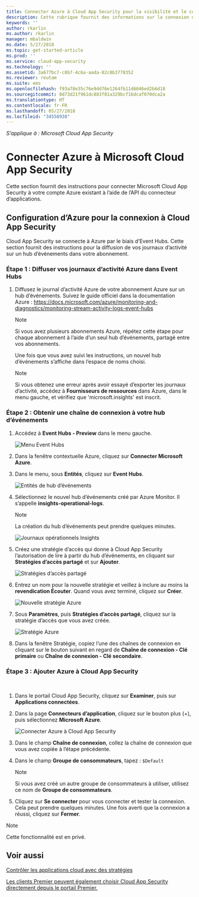 ```yaml
---
title: Connecter Azure à Cloud App Security pour la visibilité et le contrôle d’utilisation | Microsoft Docs
description: Cette rubrique fournit des informations sur la connexion d’Azure à Cloud App Security à l’aide du connecteur API.
keywords: ''
author: rkarlin
ms.author: rkarlin
manager: mbaldwin
ms.date: 5/27/2018
ms.topic: get-started-article
ms.prod: ''
ms.service: cloud-app-security
ms.technology: ''
ms.assetid: 3a677bc7-c8b7-4c6a-aada-82c8b3778352
ms.reviewer: reutam
ms.suite: ems
ms.openlocfilehash: f93a78e35c76e9dd76e1264fb11d6046ed2b6d18
ms.sourcegitcommit: 0d73d21f961dc883f01a329bcf16dcaf070dca2a
ms.translationtype: HT
ms.contentlocale: fr-FR
ms.lasthandoff: 05/27/2018
ms.locfileid: "34558938"
---
```

*S’applique à : Microsoft Cloud App Security*


# <a name="connect-azure-to-microsoft-cloud-app-security"></a>Connecter Azure à Microsoft Cloud App Security

Cette section fournit des instructions pour connecter Microsoft Cloud App Security à votre compte Azure existant à l’aide de l’API du connecteur d’applications.  
  
## <a name="setting-up-azure-for-connection-to-cloud-app-security"></a>Configuration d’Azure pour la connexion à Cloud App Security

Cloud App Security se connecte à Azure par le biais d’Event Hubs. Cette section fournit des instructions pour la diffusion de vos journaux d’activité sur un hub d’événements dans votre abonnement. 

### <a name="step-1-stream-your-azure-activity-logs-to-event-hubs"></a>Étape 1 : Diffuser vos journaux d’activité Azure dans Event Hubs

1. Diffusez le journal d’activité Azure de votre abonnement Azure sur un hub d’événements. Suivez le guide officiel dans la documentation Azure : https://docs.microsoft.com/azure/monitoring-and-diagnostics/monitoring-stream-activity-logs-event-hubs

   > [!NOTE]
   > Si vous avez plusieurs abonnements Azure, répétez cette étape pour chaque abonnement à l’aide d’un seul hub d’événements, partagé entre vos abonnements.

   Une fois que vous avez suivi les instructions, un nouvel hub d’événements s’affiche dans l’espace de noms choisi.
 
   > [!NOTE]
   > Si vous obtenez une erreur après avoir essayé d’exporter les journaux d’activité, accédez à **Fournisseurs de ressources** dans Azure, dans le menu gauche, et vérifiez que 'microsoft.insights' est inscrit.

### <a name="step-2-get-a-connection-string-to-your-event-hub"></a>Étape 2 : Obtenir une chaîne de connexion à votre hub d’événements

1. Accédez à **Event Hubs - Preview** dans le menu gauche.
  
   ![Menu Event Hubs](media/azure-event-hubs.png "Event Hubs Azure")

2.  Dans la fenêtre contextuelle Azure, cliquez sur **Connecter Microsoft Azure**.

3. Dans le menu, sous **Entités**, cliquez sur **Event Hubs**. 
  
   ![Entités de hub d’événements](media/azure-event-hubs-entities.png "Entités de hub d’événements Azure")

4. Sélectionnez le nouvel hub d’événements créé par Azure Monitor. Il s’appelle **insights-operational-logs**.
   > [!NOTE]
   > La création du hub d’événements peut prendre quelques minutes.

   ![Journaux opérationnels Insights](media/azure-insight-operational-logs.png "Journaux opérationnels Insights Azure")
  
  
5. Créez une stratégie d’accès qui donne à Cloud App Security l’autorisation de lire à partir du hub d’événements, en cliquant sur **Stratégies d’accès partagé** et sur **Ajouter**.
  
    ![Stratégies d’accès partagé](media/azure-shared-access-policies.png "Stratégies d’accès partagé Azure")

6. Entrez un nom pour la nouvelle stratégie et veillez à inclure au moins la **revendication Écouter**. Quand vous avez terminé, cliquez sur **Créer**.
  
   ![Nouvelle stratégie Azure](media/azure-new-policy.png "Nouvelle stratégie Azure")

7. Sous **Paramètres**, puis **Stratégies d’accès partagé**, cliquez sur la stratégie d’accès que vous avez créée.   
  
   ![Stratégie Azure](media/azure-select-policy.png "Stratégie Azure")

8. Dans la fenêtre Stratégie, copiez l’une des chaînes de connexion en cliquant sur le bouton suivant en regard de **Chaîne de connexion - Clé primaire** ou **Chaîne de connexion - Clé secondaire**.

### <a name="step-3-add-azure-to-cloud-app-security"></a>Étape 3 : Ajouter Azure à Cloud App Security
 
1. Dans le portail Cloud App Security, cliquez sur **Examiner**, puis sur **Applications connectées**.  
  
2. Dans la page **Connecteurs d’application**, cliquez sur le bouton plus (+), puis sélectionnez **Microsoft Azure**.  
  
    ![Connecter Azure à Cloud App Security](media/azure-connect-app.png "Connecter Azure")  
  
3. Dans le champ **Chaîne de connexion**, collez la chaîne de connexion que vous avez copiée à l’étape précédente.  
  
4. Dans le champ **Groupe de consommateurs**, tapez :   `$Default`
    
   >[!NOTE] 
   > Si vous avez créé un autre groupe de consommateurs à utiliser, utilisez ce nom de **Groupe de consommateurs**.
  
5. Cliquez sur **Se connecter** pour vous connecter et tester la connexion. Cela peut prendre quelques minutes. Une fois averti que la connexion a réussi, cliquez sur **Fermer**.  


> [!NOTE]
> Cette fonctionnalité est en privé.


## <a name="see-also"></a>Voir aussi  
[Contrôler les applications cloud avec des stratégies](control-cloud-apps-with-policies.md)   

[Les clients Premier peuvent également choisir Cloud App Security directement depuis le portail Premier.](https://premier.microsoft.com/)  
  
  